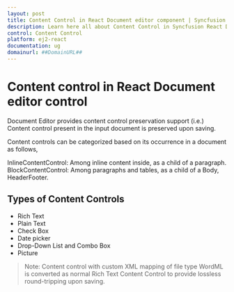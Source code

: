 ```yaml
---
layout: post
title: Content Control in React Document editor component | Syncfusion
description: Learn here all about Content Control in Syncfusion React Document editor component of Syncfusion Essential JS 2 and more.
control: Content Control 
platform: ej2-react
documentation: ug
domainurl: ##DomainURL##
---
```


# Content control in React Document editor control

Document Editor provides content control preservation support (i.e.) Content control present in the input document is preserved upon saving.

Content controls can be categorized based on its occurrence in a document as follows,

InlineContentControl: Among inline content inside, as a child of a paragraph.
BlockContentControl: Among paragraphs and tables, as a child of a Body, HeaderFooter.

## Types of Content Controls

* Rich Text
* Plain Text
* Check Box
* Date picker
* Drop-Down List and Combo Box
* Picture

>Note: Content control with custom XML mapping of file type WordML is converted as normal Rich Text Content Control to provide lossless round-tripping upon saving.